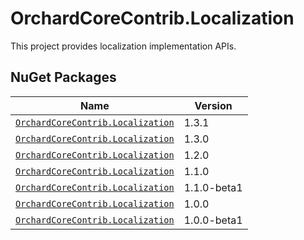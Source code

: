 # OrchardCoreContrib.Localization

This project provides localization implementation APIs.

## NuGet Packages

| Name                                                                                                            | Version     |
|-----------------------------------------------------------------------------------------------------------------|-------------|
| [`OrchardCoreContrib.Localization`](https://www.nuget.org/packages/OrchardCoreContrib.Localization/1.3.1)       | 1.3.1       |
| [`OrchardCoreContrib.Localization`](https://www.nuget.org/packages/OrchardCoreContrib.Localization/1.3.0)       | 1.3.0       |
| [`OrchardCoreContrib.Localization`](https://www.nuget.org/packages/OrchardCoreContrib.Localization/1.2.0)       | 1.2.0       |
| [`OrchardCoreContrib.Localization`](https://www.nuget.org/packages/OrchardCoreContrib.Localization/1.1.0)       | 1.1.0       |
| [`OrchardCoreContrib.Localization`](https://www.nuget.org/packages/OrchardCoreContrib.Localization/1.1.0-beta1) | 1.1.0-beta1 |
| [`OrchardCoreContrib.Localization`](https://www.nuget.org/packages/OrchardCoreContrib.Localization/1.0.0)       | 1.0.0       |
| [`OrchardCoreContrib.Localization`](https://www.nuget.org/packages/OrchardCoreContrib.Localization/1.0.0-beta1) | 1.0.0-beta1 |
